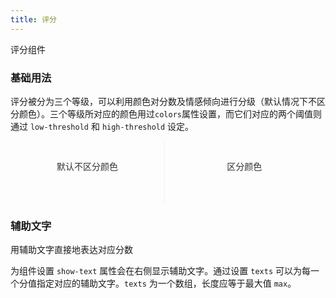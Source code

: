 ```yaml
---
title: 评分
---
```


<script>
  export default {
    data() {
      return {
        value1: null,
        value2: null,
        value3: null,
        value4: null,
        value5: 3.7
      };
    },
  }
</script>

<style lang="scss" scoped>
  .block {
    padding: 30px 0;
    text-align: center;
    border-right: solid 1px #EFF2F6;
    display: inline-block;
    width: 49%;
    box-sizing: border-box;
    &:last-child {
      border-right: none;
    }
  }

  .demonstration {
    display: block;
    color: #303133;
    font-size: 14px;
    margin-bottom: 20px;
  }
</style>

评分组件

### 基础用法

评分被分为三个等级，可以利用颜色对分数及情感倾向进行分级（默认情况下不区分颜色）。三个等级所对应的颜色用过`colors`属性设置，而它们对应的两个阈值则通过 `low-threshold` 和 `high-threshold` 设定。

<el-card shadow="hover">
  <div class="block">
    <span class="demonstration">默认不区分颜色</span>
    <el-rate v-model="value1"></el-rate>
  </div>
  <div class="block">
    <span class="demonstration">区分颜色</span>
    <el-rate
      v-model="value2"
      :colors="['#99A9BF', '#F7BA2A', '#FF9900']">
    </el-rate>
  </div>
</el-card>

### 辅助文字

用辅助文字直接地表达对应分数

为组件设置 `show-text` 属性会在右侧显示辅助文字。通过设置 `texts` 可以为每一个分值指定对应的辅助文字。`texts` 为一个数组，长度应等于最大值 `max`。

<template>
<el-card shadow="hover">
<el-rate
  v-model="value3"
  show-text>
</el-rate>
</el-card>
</template>

